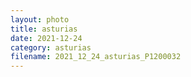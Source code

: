 ```yaml
---
layout: photo
title: asturias
date: 2021-12-24
category: asturias
filename: 2021_12_24_asturias_P1200032
---
```


